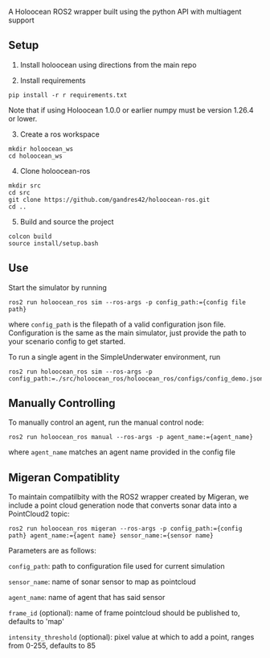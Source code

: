 A Holoocean ROS2 wrapper built using the python API with multiagent support

## Setup
1. Install holoocean using directions from the main repo

2. Install requirements
```
pip install -r r requirements.txt
```
Note that if using Holoocean 1.0.0 or earlier numpy must be version 1.26.4 or lower.

3. Create a ros workspace
```
mkdir holoocean_ws
cd holoocean_ws
```

4. Clone holoocean-ros
```
mkdir src
cd src
git clone https://github.com/gandres42/holoocean-ros.git
cd ..
```

5. Build and source the project
```
colcon build
source install/setup.bash
```

## Use
Start the simulator by running
```
ros2 run holoocean_ros sim --ros-args -p config_path:={config file path}
```
where `config_path` is the filepath of a valid configuration json file.  Configuration is the same as the main simulator, just provide the path to your scenario config to get started.

To run a single agent in the SimpleUnderwater environment, run
```
ros2 run holoocean_ros sim --ros-args -p config_path:=./src/holoocean_ros/holoocean_ros/configs/config_demo.json
```

## Manually Controlling
To manually control an agent, run the manual control node:
```
ros2 run holoocean_ros manual --ros-args -p agent_name:={agent_name}
```
where `agent_name` matches an agent name provided in the config file

## Migeran Compatiblity
To maintain compatilbity with the ROS2 wrapper created by Migeran, we include a point cloud generation node that converts sonar data into a PointCloud2 topic:
```
ros2 run holoocean_ros migeran --ros-args -p config_path:={config path} agent_name:={agent name} sensor_name:={sensor name}
```
Parameters are as follows:

`config_path`: path to configuration file used for current simulation

`sensor_name`: name of sonar sensor to map as pointcloud

`agent_name`: name of agent that has said sensor

`frame_id` (optional): name of frame pointcloud should be published to, defaults to 'map'

`intensity_threshold` (optional): pixel value at which to add a point, ranges from 0-255, defaults to 85